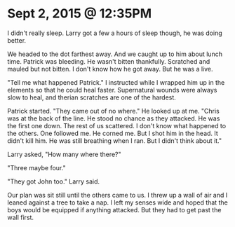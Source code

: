 # Sept 2, 2015 @ 12:35PM

I didn't really sleep.  Larry got a few a hours of sleep though, he was doing better.  

We headed to the dot farthest away.  And we caught up to him about lunch time.   Patrick was bleeding.  He wasn't bitten thankfully.  Scratched and mauled but not bitten.  I don't know how he got away.  But he was a live.  

"Tell me what happened Patrick."  I instructed while I wrapped him up in the elements so that he could heal faster.  Supernatural wounds were always slow to heal, and therian scratches are one of the hardest.

Patrick started.  "They came out of no where."  He looked up at me.  "Chris was at the back of the line.  He stood no chance as they attacked.  He was the first one down.  The rest of us scattered. I don't know what happened to the others.  One followed me.  He corned me.  But I shot him in the head.  It didn't kill him.  He was still breathing when I ran.  But I didn't think about it."

Larry asked, "How many where there?"

"Three maybe four."

"They got John too."  Larry said.

Our plan was sit still until the others came to us.  I threw up a wall of air and I leaned against a tree to take a nap.  I left my senses wide and hoped that the boys would be equipped if anything attacked.  But they had to get past the wall first.


